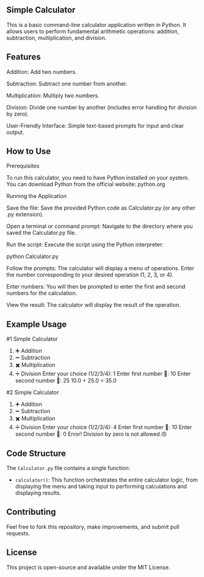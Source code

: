 ## Simple Calculator

This is a basic command-line calculator application written in Python. It allows users to perform fundamental arithmetic operations: addition, subtraction, multiplication, and division.

## Features

Addition: Add two numbers.

Subtraction: Subtract one number from another.

Multiplication: Multiply two numbers.

Division: Divide one number by another (includes error handling for division by zero).

User-Friendly Interface: Simple text-based prompts for input and clear output.

## How to Use

Prerequisites

To run this calculator, you need to have Python installed on your system. You can download Python from the official website: python.org

Running the Application

Save the file: Save the provided Python code as Calculator.py (or any other .py extension).

Open a terminal or command prompt: Navigate to the directory where you saved the Calculator.py file.

Run the script: Execute the script using the Python interpreter:

python Calculator.py

Follow the prompts: The calculator will display a menu of operations. Enter the number corresponding to your desired operation (1, 2, 3, or 4).

Enter numbers: You will then be prompted to enter the first and second numbers for the calculation.

View the result: The calculator will display the result of the operation.

## Example Usage

#1 Simple Calculator

1. ➕ Addition
2. ➖ Subtraction
3. ✖️ Multiplication
4. ➗ Division
Enter your choice (1/2/3/4): 1
Enter first number 🙂: 10
Enter second number 🙂: 25
10.0 + 25.0 = 35.0

#2 Simple Calculator

1. ➕ Addition
2. ➖ Subtraction
3. ✖️ Multiplication
4. ➗ Division
Enter your choice (1/2/3/4): 4 
Enter first number 🙂: 10 
Enter second number 🙂: 0 
Error! Division by zero is not allowed.😠


## Code Structure

The `Calculator.py` file contains a single function:

* `calculator()`: This function orchestrates the entire calculator logic, from displaying the menu and taking input to performing calculations and displaying results.

## Contributing

Feel free to fork this repository, make improvements, and submit pull requests.

## License

This project is open-source and available under the MIT License.
